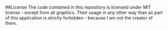 ##License
The code contained in this repository is licensed under MIT license - except from all graphics.
Their usage in any other way than as part of this application is strictly forbidden - because I am not the creator of them.